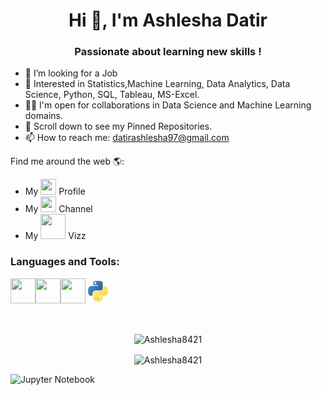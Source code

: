 <h1 align="center">Hi 👋, I'm Ashlesha Datir</h1>
<h3 align="center">Passionate about learning new skills !</h3>

<!--
**Ashlesha8421/Ashlesha8421** is a ✨ _special_ ✨ repository because its `README.md` (this file) appears on your GitHub profile.

- * My [HackerRank](https://www.hackerrank.com/dashboard) for Python and SQL
- 🔭 🔭 I'm Currently Working as a Machine Learning Associate at TEN
- 🌱 I’m currently learning ...
- 👯 I’m looking to collaborate on ...👋 👋🏾 👩🏾‍💻
*  🌱 Aspiring data scientist with knowledge of machine learning, NLP,SQL, Python, Excel, and Tableau. Along with that, I am hard-working as well as a quick learner. I just did a data science and Business analytics course from EXCELR institute & I'm Carrying 6 months of experience as Data Science and Business Analytics Intern at INNODATATICS Internship.
- 🤔 I’m looking for a Job
- 💬 Ask me about ...
- 📫 How to reach me: ...
-   🧰 Languages and Tools: Python, SQL, Tableau, Microsoft Excel, Machine Learning, NLP
- 😄 Pronouns: ...
- ⚡ Fun fact: ... ![image](https://user-images.githubusercontent.com/79134243/143290505-1ef56d15-16cd-4216-ab06-0b1a0334ba02.png)



* 🔭 I'm Currently Working as a Machine Learning Associate at [The Entrepreneurship Network](https://www.entrepreneurshipnetwork.net/), Internship. -->

*  🤔 I’m looking for a Job 
*  👀 Interested in Statistics,Machine Learning, Data Analytics, Data Science, Python, SQL, Tableau, MS-Excel.
*  🤝🏻 I'm open for collaborations in Data Science and Machine Learning domains.
* 📌 Scroll down to see my Pinned Repositories.
*  📫 How to reach me: datirashlesha97@gmail.com

Find me around the web 🌎:
* My [<img height = 25 width = 25 src = https://cdn-icons-png.flaticon.com/512/174/174857.png>](https://www.linkedin.com/feed/) Profile
* My [<img height = 25 width = 25 src = https://user-images.githubusercontent.com/75266852/133133918-b95ee747-5255-4acc-ab42-8f9e5ccf2bb6.png>](https://www.youtube.com/channel/UCdtJ0J3Gen2xcreBcxEXvJg) Channel
* My [<img height = 40 width = 40 src = https://i.pinimg.com/originals/86/35/88/863588a71e465cc3aa5d822c0feafea9.png>](https://public.tableau.com/app/profile/ashlesha.datir5591) Vizz 


<h3 align="left">Languages and Tools:</h3>
<p href="https://www.python.org" target="_blank"> <img src="https://raw.githubusercontent.com/devicons/devicon/master/icons/python/python-original.svg" alt="python" width="40" height="40"/> 
<img align = left height = 40 width = 40 src = https://cdn.icon-icons.com/icons2/1381/PNG/512/mysqlworkbench_93532.png> <img align = left height = 40 width = 40 src = https://i.pinimg.com/originals/86/35/88/863588a71e465cc3aa5d822c0feafea9.png> <img align = left height = 40 width = 40 src = https://www.kindpng.com/picc/m/133-1335602_excel-logo-transparent-background-hd-png-download.png>   </a> </p>

<br>

<p align='center' ><img height='200' align='center' src="https://github-readme-streak-stats.herokuapp.com/?user=Ashlesha8421&" alt="Ashlesha8421" /></p>

<p align='center' ><img height='300' align='center' src="https://github-readme-stats.vercel.app/api/top-langs?username=Ashlesha8421&show_icons=true&locale=en&langs_count=6" alt="Ashlesha8421" /></p>



<div align='left'>

![Jupyter Notebook](https://img.shields.io/badge/jupyter-%23FA0F00.svg?style=for-the-badge&logo=jupyter&logoColor=white)

